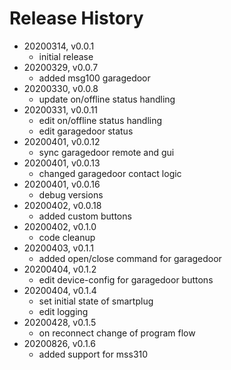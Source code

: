 # Release History

* 20200314, v0.0.1
	* initial release
* 20200329, v0.0.7
	* added msg100 garagedoor
* 20200330, v0.0.8
	* update on/offline status handling
* 20200331, v0.0.11
	* edit on/offline status handling
	* edit garagedoor status
* 20200401, v0.0.12
	* sync garagedoor remote and gui
* 20200401, v0.0.13
	* changed garagedoor contact logic
* 20200401, v0.0.16
	* debug versions
* 20200402, v0.0.18
	* added custom buttons
* 20200402, v0.1.0
	* code cleanup
* 20200403, v0.1.1
	* added open/close command for garagedoor
* 20200404, v0.1.2
	* edit device-config for garagedoor buttons
* 20200404, v0.1.4
	* set initial state of smartplug
	* edit logging
* 20200428, v0.1.5
	* on reconnect change of program flow
* 20200826, v0.1.6
	* added support for mss310
